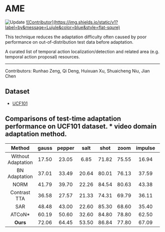 # AME

![Update](https://img.shields.io/github/last-commit/Alvin-Zeng/AME?color=green&label=last-updated&logo=update&style=flat-squre) [![Contributor](https://img.shields.io/static/v1? label=by&message=Lujule&color=blue&style=flat-squre)](https://github.com/Lujule)

This technique reduces the adaptation difficulty often caused by poor performance on out-of-distribution test data before adaptation.

A curated list of temporal action localization/detection and related area (e.g. temporal action proposal) resources.

---

Contributors: Runhao Zeng, Qi Deng, Huixuan Xu, Shuaicheng Niu, Jian Chen

## <span id = "tal"> **Dataset** </span>
- [UCF101](https://www.crcv.ucf.edu/data/UCF101.php)

## <span id = "tanet-tab"> **Comparisons of test-time adaptation performance on UCF101 dataset. * video domain adaptation method.** </span>
|                     Method                      |  gauss  |   pepper   |   salt   |   shot   |   zoom   |   impulse   |   motion     |   jpeg      |   contrast  |     rain    |     h265.abr     |     avg     |
| :---------------------------------------------: | :-----------: | :---------: | :---------: | :---------: | :---------: | :---------: | :---------: | :---------: | :---------: | :---------: | :---------: | :---------: |
| Without Adaptation | 17.50 | 23.05 | 6.85 | 71.82 | 75.55 | 16.94 | 54.77 | 82.92 | 62.89 | 81.31 | 78.54 | 51.98 |
| BN Adaptation   | 37.01 | 33.49 | 20.64 | 80.01 | 76.13 | 37.59 | 54.46 | 83.08 | 69.13 | 85.85 | 76.90 | 59.57 |
| NORM            | 41.79 | 39.70 | 22.26 | 84.54 | 80.63 | 43.38 | 61.55 | 88.00 | 70.82 | 89.29 | 80.97 | 63.90 |
| Contrast TTA    | 36.58 | 27.57 | 21.33 | 74.31 | 69.79 | 36.11 | 49.48 | 80.23 | 24.48 | 78.46 | 74.60 | 52.09 |
| SAR             | 48.48 | 43.00 | 22.60 | 85.30 | 68.60 | 35.40 | 40.43 | 86.41 | 64.93 | 81.55 | 77.39 | 59.46 |
| ATCoN*          | 60.19 | 50.60 | 32.60 | 84.80 | 78.80 | 62.50 | 69.40 | 84.70 | 71.10 | 86.30 | 78.30 | 69.03 |
| <b>Ours</b>     | 72.06 | 64.45 | 53.50 | 86.84 | 77.80 | 67.09 | 63.57 | 88.94 | 71.76 | 90.50 | 80.89 | 74.31 |

